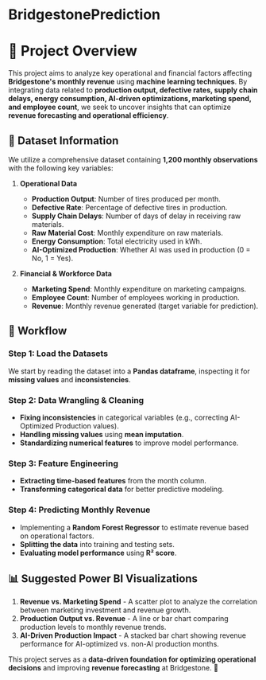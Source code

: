 # BridgestonePrediction
# 📌 Project Overview

This project aims to analyze key operational and financial factors affecting **Bridgestone's monthly revenue** using **machine learning techniques**. By integrating data related to **production output, defective rates, supply chain delays, energy consumption, AI-driven optimizations, marketing spend, and employee count**, we seek to uncover insights that can optimize **revenue forecasting and operational efficiency**.

## 📂 Dataset Information
We utilize a comprehensive dataset containing **1,200 monthly observations** with the following key variables:

1. **Operational Data**
   - **Production Output**: Number of tires produced per month.
   - **Defective Rate**: Percentage of defective tires in production.
   - **Supply Chain Delays**: Number of days of delay in receiving raw materials.
   - **Raw Material Cost**: Monthly expenditure on raw materials.
   - **Energy Consumption**: Total electricity used in kWh.
   - **AI-Optimized Production**: Whether AI was used in production (0 = No, 1 = Yes).
   
2. **Financial & Workforce Data**
   - **Marketing Spend**: Monthly expenditure on marketing campaigns.
   - **Employee Count**: Number of employees working in production.
   - **Revenue**: Monthly revenue generated (target variable for prediction).

## 🚀 Workflow

### Step 1: Load the Datasets
We start by reading the dataset into a **Pandas dataframe**, inspecting it for **missing values** and **inconsistencies**.

### Step 2: Data Wrangling & Cleaning
- **Fixing inconsistencies** in categorical variables (e.g., correcting AI-Optimized Production values).
- **Handling missing values** using **mean imputation**.
- **Standardizing numerical features** to improve model performance.

### Step 3: Feature Engineering
- **Extracting time-based features** from the month column.
- **Transforming categorical data** for better predictive modeling.

### Step 4: Predicting Monthly Revenue
- Implementing a **Random Forest Regressor** to estimate revenue based on operational factors.
- **Splitting the data** into training and testing sets.
- **Evaluating model performance** using **R² score**.

## 📊 Suggested Power BI Visualizations
1. **Revenue vs. Marketing Spend** - A scatter plot to analyze the correlation between marketing investment and revenue growth.
2. **Production Output vs. Revenue** - A line or bar chart comparing production levels to monthly revenue trends.
3. **AI-Driven Production Impact** - A stacked bar chart showing revenue performance for AI-optimized vs. non-AI production months.

This project serves as a **data-driven foundation for optimizing operational decisions** and improving **revenue forecasting** at Bridgestone. 🚀


